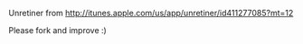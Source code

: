 Unretiner from http://itunes.apple.com/us/app/unretiner/id411277085?mt=12

Please fork and improve :)